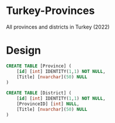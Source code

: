 # Turkey-Provinces
All provinces and districts in Turkey (2022)

# Design

```sql
CREATE TABLE [Province] (
	[id] [int] IDENTITY(1,1) NOT NULL,
	[Title] [nvarchar](50) NULL
)
  
CREATE TABLE [District] (
	[id] [int] IDENTITY(1,1) NOT NULL,
	[ProvinceID] [int] NULL,
	[Title] [nvarchar](50) NULL
)
```
